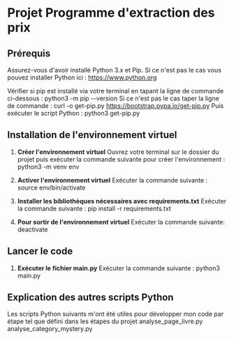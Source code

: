 # Projet Programme d'extraction des prix

## Prérequis 
Assurez-vous d'avoir installé Python 3.x et Pip.
Si ce n'est pas le cas vous pouvez installer Python ici : https://www.python.org

Vérifier si pip est installé via votre terminal en tapant la ligne de commande ci-dessous :
python3 -m pip --version
Si ce n'est pas le cas taper la ligne de commande :
curl -o get-pip.py https://bootstrap.pypa.io/get-pip.py
Puis exécuter le script Python :
python3 get-pip.py

## Installation de l'environnement virtuel

1. **Créer l'environnement virtuel**
Ouvrez votre terminal sur le dossier du projet puis exécuter la commande suivante pour créer l'environnement :
python3 -m venv env

2. **Activer l'environnement virtuel**
Exécuter la commande suivante :
source env/bin/activate

3. **Installer les bibliothèques nécessaires avec requirements.txt**
Exécuter la commande suivante :
pip install -r requirements.txt

4. **Pour sortir de l'environnement virtuel**
Exécuter la commande suivante:
deactivate

## Lancer le code 

1. **Exécuter le fichier main.py**
Exécuter la commande suivante :
python3 main.py

## Explication des autres scripts Python
Les scripts Python suivants m'ont été utiles pour développer mon code par étape tel que défini dans les étapes du projet
analyse_page_livre.py
analyse_category_mystery.py 

